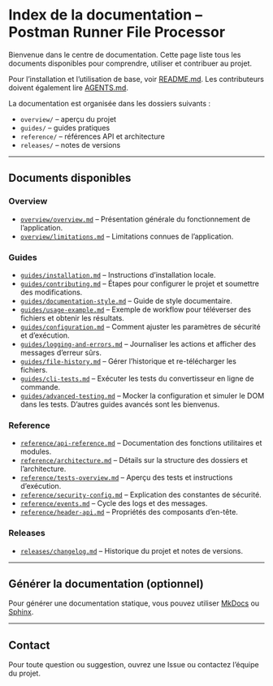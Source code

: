 # Index de la documentation – Postman Runner File Processor

Bienvenue dans le centre de documentation. Cette page liste tous les documents disponibles pour comprendre, utiliser et contribuer au projet.

Pour l’installation et l’utilisation de base, voir [README.md](../README.md). Les contributeurs doivent également lire [AGENTS.md](../AGENTS.md).

La documentation est organisée dans les dossiers suivants :

- `overview/` – aperçu du projet
- `guides/` – guides pratiques
- `reference/` – références API et architecture
- `releases/` – notes de versions

---

## Documents disponibles

### Overview

- [`overview/overview.md`](overview/overview.md) – Présentation générale du fonctionnement de l’application.
- [`overview/limitations.md`](overview/limitations.md) – Limitations connues de l’application.

### Guides

- [`guides/installation.md`](guides/installation.md) – Instructions d’installation locale.
- [`guides/contributing.md`](guides/contributing.md) – Étapes pour configurer le projet et soumettre des modifications.
- [`guides/documentation-style.md`](guides/documentation-style.md) – Guide de style documentaire.
- [`guides/usage-example.md`](guides/usage-example.md) – Exemple de workflow pour téléverser des fichiers et obtenir les résultats.
- [`guides/configuration.md`](guides/configuration.md) – Comment ajuster les paramètres de sécurité et d’exécution.
- [`guides/logging-and-errors.md`](guides/logging-and-errors.md) – Journaliser les actions et afficher des messages d’erreur sûrs.
- [`guides/file-history.md`](guides/file-history.md) – Gérer l’historique et re-télécharger les fichiers.
- [`guides/cli-tests.md`](guides/cli-tests.md) – Exécuter les tests du convertisseur en ligne de commande.
- [`guides/advanced-testing.md`](guides/advanced-testing.md) – Mocker la configuration et simuler le DOM dans les tests.
  D’autres guides avancés sont les bienvenus.

### Reference

- [`reference/api-reference.md`](reference/api-reference.md) – Documentation des fonctions utilitaires et modules.
- [`reference/architecture.md`](reference/architecture.md) – Détails sur la structure des dossiers et l’architecture.
- [`reference/tests-overview.md`](reference/tests-overview.md) – Aperçu des tests et instructions d’exécution.
- [`reference/security-config.md`](reference/security-config.md) – Explication des constantes de sécurité.
- [`reference/events.md`](reference/events.md) – Cycle des logs et des messages.
- [`reference/header-api.md`](reference/header-api.md) – Propriétés des composants d’en-tête.

### Releases

- [`releases/changelog.md`](releases/changelog.md) – Historique du projet et notes de versions.

---

## Générer la documentation (optionnel)

Pour générer une documentation statique, vous pouvez utiliser [MkDocs](https://www.mkdocs.org/) ou [Sphinx](https://www.sphinx-doc.org/).

---

## Contact

Pour toute question ou suggestion, ouvrez une Issue ou contactez l’équipe du projet.

